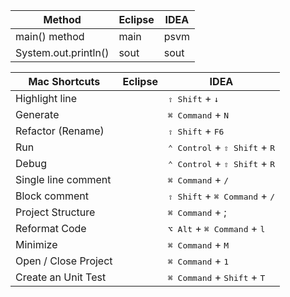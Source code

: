   <!-- |  |  | | -->

|Method| Eclipse | IDEA |
|--- | --- | --- |
| main() method |    main     |  psvm     | 
| System.out.println() | sout | sout | 

| Mac Shortcuts  | Eclipse | IDEA |
|--- | --- | --- |
| Highlight line| | <kbd>⇧ Shift</kbd> + <kbd>↓</kbd> |  
| Generate | | <kbd>⌘ Command</kbd> + <kbd>N |  
| Refactor (Rename) | | <kbd>⇧ Shift</kbd> + <kbd>F6  |  
| Run | | <kbd>⌃ Control</kbd> + <kbd>⇧ Shift</kbd> + <kbd>R |  
| Debug | | <kbd>⌃ Control</kbd> + <kbd>⇧ Shift</kbd> + <kbd>R | 
| Single line comment | | <kbd>⌘ Command</kbd> + <kbd>/ | 
| Block comment | | <kbd>⇧ Shift</kbd> + <kbd>⌘ Command</kbd> + <kbd>/ |
| Project Structure | | <kbd>⌘ Command</kbd> + ;  | 
| Reformat Code | |  <kbd>⌥ Alt</kbd> + <kbd>⌘ Command</kbd> + <kbd>l |
| Minimize | | <kbd>⌘ Command</kbd> + <kbd>M | 
|Open / Close Project | | <kbd>⌘ Command</kbd> + <kbd>1  |
| Create an Unit Test |  | <kbd>⌘ Command</kbd> + <kbd>Shift</kbd> + <kbd>T |


<!-- TODO: Win Shortcuts -->



<!-- Ctrl + Space	Компоненты (классы, методы, переменные)

| |  |  |

Ctrl + Alt + O	Удаляем лишние/неиспользуемые import

Enable assert (IDEA): Run -> Edit Confirurations -> VM Points: -ea

Ctrl + Alt + C	Помещение в константу -->

<!-- https://juja.com.ua/java/ide/intellij-idea-hotkeys/ -->